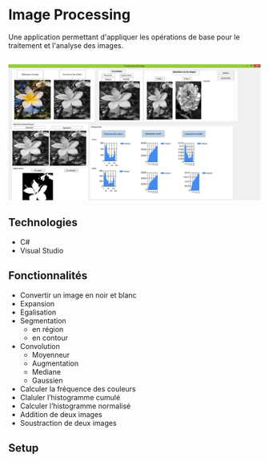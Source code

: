 # Image Processing
Une application permettant d'appliquer les opérations de base pour le traitement et l'analyse des images.

##
![Traitement d'image](./images/app.png)
## Technologies
* C#
* Visual Studio
## Fonctionnalités
* Convertir un image en noir et blanc
* Expansion
* Egalisation
* Segmentation
  * en région
  * en contour
* Convolution
  * Moyenneur
  * Augmentation
  * Mediane
  * Gaussien
* Calculer la fréquence des couleurs
* Claluler l’histogramme cumulé
* Calculer l’histogramme normalisé
* Addition de deux images
* Soustraction de deux images

## Setup
 
